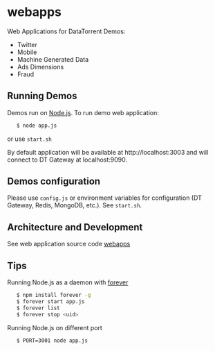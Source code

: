 webapps
===============

Web Applications for DataTorrent Demos:
- Twitter
- Mobile
- Machine Generated Data
- Ads Dimensions
- Fraud

## Running Demos
 Demos run on [Node.js](http://nodejs.org/).
 To run demo web application:

 ``` bash
    $ node app.js
 ```
 or use ```start.sh```

 By default application will be available at http://localhost:3003 and will connect to DT Gateway at localhost:9090.

## Demos configuration
 Please use ```config.js``` or environment variables for configuration (DT Gateway, Redis, MongoDB, etc.).
 See ```start.sh```.

## Architecture and Development

See web application source code  [webapps](https://github.com/DataTorrent/Malhar/tree/master/webapps)

## Tips

 Running Node.js as a daemon with [forever](https://github.com/nodejitsu/forever)

 ``` bash
    $ npm install forever -g
    $ forever start app.js
    $ forever list
    $ forever stop <uid>
 ```

 Running Node.js on different port

 ``` bash
    $ PORT=3001 node app.js
 ```
